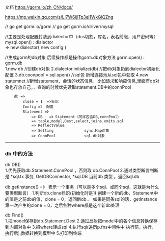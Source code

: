 文档
https://gorm.io/zh_CN/docs/

https://mp.weixin.qq.com/s/Lj7W6ijlTp3el1WxGiQZng

// go get gorm.io/gorm
// go get gorm.io/driver/mysql


//主要是处理配置封装到dialector中（dns切割，库名，表名前缀，用户密码等）
mysql.open() : dialector 		
    =>  new dialector{  new config }


//生成gorm的db对象 后续操作都是操作gorm.db对象方法
gorm.open()	 : gorm.db			
    1.new db						//创建db对象
    2.dialector.initialize(db)		//把db对象扔到dialector初始化配置
    3.db.coonpool = sql.open()      //sql包     新增连接池从sql包中获取
    4.new statemnet					//新增statement，会话的状态信息，比如请求和响应信息,里面有db对象也存放自己，，查询的时候优先读取statement.DB中的connPool

```
    db =>
        close = 1  =>标识
        Config =》 配置
        Statement =》
            => DB   =》 Statement（同样包含DB,connPool）
            => table,model,Dest,select,joins,omits,sql
            => ReflectValue
            => Setting   			sync.Map对象
            => ConnPool   			sql.db对象
```

---

### db 中的方法
db.DB()    
1.优先获取db.Statement.ConnPool ，否则取 db.ConnPool
2.通过类型断言判断是 *sql.tx 事务,  GetDBConnector, *sql.DB 当前db 类型 ，返回sql.db

db.getInstance()   =》 表示一个事务（可以是多个sql，或同个sql，这就是为什么要类型断言）
1.判断db.clone标识(初始化时是1)   创建一个新的db，Statement中的值是之前db的值，clone = 0，返回新db 。
如果是同条sql的话，getInstance第一次产生的clone = 0，之后各种where都是这个新db处理


db.Find()	
1.把model保存到db.Statement.Dest
2.通过反射把model中的各个信息转换保存到内部对象中
3.把where转成sql
4.执行sql(遍历p.fns中间件中  执行前，执行，执行后),数据转换到模型中
5.打印到终端
